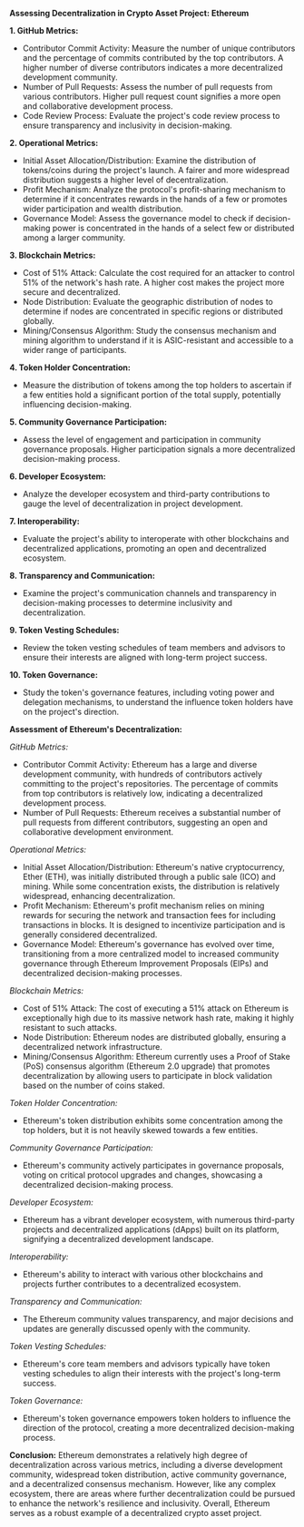 **Assessing Decentralization in Crypto Asset Project: Ethereum**

**1. GitHub Metrics:**

- Contributor Commit Activity: Measure the number of unique contributors and the percentage of commits contributed by the top contributors. A higher number of diverse contributors indicates a more decentralized development community.
- Number of Pull Requests: Assess the number of pull requests from various contributors. Higher pull request count signifies a more open and collaborative development process.
- Code Review Process: Evaluate the project's code review process to ensure transparency and inclusivity in decision-making.

**2. Operational Metrics:**

- Initial Asset Allocation/Distribution: Examine the distribution of tokens/coins during the project's launch. A fairer and more widespread distribution suggests a higher level of decentralization.
- Profit Mechanism: Analyze the protocol's profit-sharing mechanism to determine if it concentrates rewards in the hands of a few or promotes wider participation and wealth distribution.
- Governance Model: Assess the governance model to check if decision-making power is concentrated in the hands of a select few or distributed among a larger community.

**3. Blockchain Metrics:**

- Cost of 51% Attack: Calculate the cost required for an attacker to control 51% of the network's hash rate. A higher cost makes the project more secure and decentralized.
- Node Distribution: Evaluate the geographic distribution of nodes to determine if nodes are concentrated in specific regions or distributed globally.
- Mining/Consensus Algorithm: Study the consensus mechanism and mining algorithm to understand if it is ASIC-resistant and accessible to a wider range of participants.

**4. Token Holder Concentration:**

- Measure the distribution of tokens among the top holders to ascertain if a few entities hold a significant portion of the total supply, potentially influencing decision-making.

**5. Community Governance Participation:**

- Assess the level of engagement and participation in community governance proposals. Higher participation signals a more decentralized decision-making process.

**6. Developer Ecosystem:**

- Analyze the developer ecosystem and third-party contributions to gauge the level of decentralization in project development.

**7. Interoperability:**

- Evaluate the project's ability to interoperate with other blockchains and decentralized applications, promoting an open and decentralized ecosystem.

**8. Transparency and Communication:**

- Examine the project's communication channels and transparency in decision-making processes to determine inclusivity and decentralization.

**9. Token Vesting Schedules:**

- Review the token vesting schedules of team members and advisors to ensure their interests are aligned with long-term project success.

**10. Token Governance:**

- Study the token's governance features, including voting power and delegation mechanisms, to understand the influence token holders have on the project's direction.

**Assessment of Ethereum's Decentralization:**

_GitHub Metrics:_

- Contributor Commit Activity: Ethereum has a large and diverse development community, with hundreds of contributors actively committing to the project's repositories. The percentage of commits from top contributors is relatively low, indicating a decentralized development process.
- Number of Pull Requests: Ethereum receives a substantial number of pull requests from different contributors, suggesting an open and collaborative development environment.

_Operational Metrics:_

- Initial Asset Allocation/Distribution: Ethereum's native cryptocurrency, Ether (ETH), was initially distributed through a public sale (ICO) and mining. While some concentration exists, the distribution is relatively widespread, enhancing decentralization.
- Profit Mechanism: Ethereum's profit mechanism relies on mining rewards for securing the network and transaction fees for including transactions in blocks. It is designed to incentivize participation and is generally considered decentralized.
- Governance Model: Ethereum's governance has evolved over time, transitioning from a more centralized model to increased community governance through Ethereum Improvement Proposals (EIPs) and decentralized decision-making processes.

_Blockchain Metrics:_

- Cost of 51% Attack: The cost of executing a 51% attack on Ethereum is exceptionally high due to its massive network hash rate, making it highly resistant to such attacks.
- Node Distribution: Ethereum nodes are distributed globally, ensuring a decentralized network infrastructure.
- Mining/Consensus Algorithm: Ethereum currently uses a Proof of Stake (PoS) consensus algorithm (Ethereum 2.0 upgrade) that promotes decentralization by allowing users to participate in block validation based on the number of coins staked.

_Token Holder Concentration:_

- Ethereum's token distribution exhibits some concentration among the top holders, but it is not heavily skewed towards a few entities.

_Community Governance Participation:_

- Ethereum's community actively participates in governance proposals, voting on critical protocol upgrades and changes, showcasing a decentralized decision-making process.

_Developer Ecosystem:_

- Ethereum has a vibrant developer ecosystem, with numerous third-party projects and decentralized applications (dApps) built on its platform, signifying a decentralized development landscape.

_Interoperability:_

- Ethereum's ability to interact with various other blockchains and projects further contributes to a decentralized ecosystem.

_Transparency and Communication:_

- The Ethereum community values transparency, and major decisions and updates are generally discussed openly with the community.

_Token Vesting Schedules:_

- Ethereum's core team members and advisors typically have token vesting schedules to align their interests with the project's long-term success.

_Token Governance:_

- Ethereum's token governance empowers token holders to influence the direction of the protocol, creating a more decentralized decision-making process.

**Conclusion:** Ethereum demonstrates a relatively high degree of decentralization across various metrics, including a diverse development community, widespread token distribution, active community governance, and a decentralized consensus mechanism. However, like any complex ecosystem, there are areas where further decentralization could be pursued to enhance the network's resilience and inclusivity. Overall, Ethereum serves as a robust example of a decentralized crypto asset project.